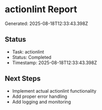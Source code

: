 # actionlint Report

Generated: 2025-08-18T12:33:43.398Z

## Status
- Task: actionlint
- Status: Completed
- Timestamp: 2025-08-18T12:33:43.398Z

## Next Steps
- Implement actual actionlint functionality
- Add proper error handling
- Add logging and monitoring
